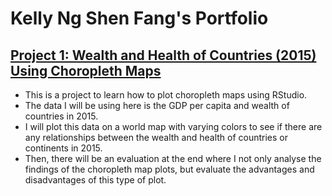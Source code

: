# Kelly Ng Shen Fang's Portfolio

## [Project 1: Wealth and Health of Countries (2015) Using Choropleth Maps](https://github.com/kellyngsf/choropleth_maps)
- This is a project to learn how to plot choropleth maps using RStudio. 
- The data I will be using here is the GDP per capita and wealth of countries in 2015. 
- I will plot this data on a world map with varying colors to see if there are any relationships between the wealth and health of countries or continents in 2015. 
- Then, there will be an evaluation at the end where I not only analyse the findings of the choropleth map plots, but evaluate the advantages and disadvantages of this type of plot.
